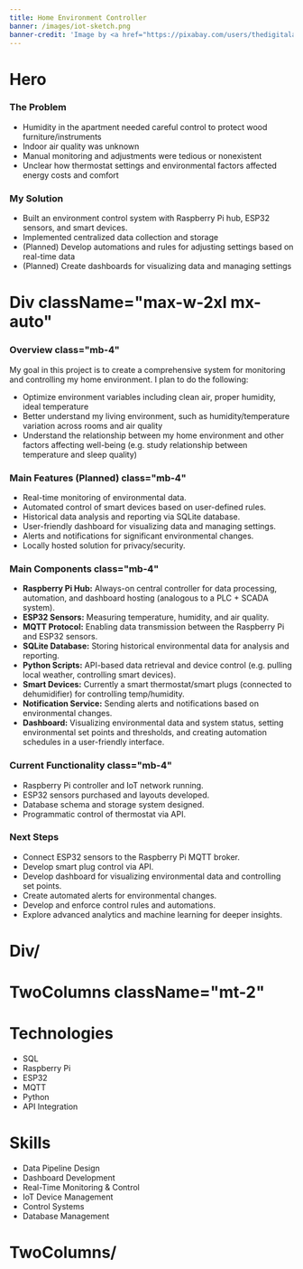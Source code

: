 ```yaml
---
title: Home Environment Controller
banner: /images/iot-sketch.png
banner-credit: 'Image by <a href="https://pixabay.com/users/thedigitalartist-202249/?utm_source=link-attribution&utm_medium=referral&utm_campaign=image&utm_content=8045000">Pete Linforth</a> from <a href="https://pixabay.com//?utm_source=link-attribution&utm_medium=referral&utm_campaign=image&utm_content=8045000">Pixabay</a>'
---
```


# Hero

### The Problem
- Humidity in the apartment needed careful control to protect wood furniture/instruments
- Indoor air quality was unknown
- Manual monitoring and adjustments were tedious or nonexistent
- Unclear how thermostat settings and environmental factors affected energy costs and comfort

### My Solution
- Built an environment control system with Raspberry Pi hub, ESP32 sensors, and smart devices.
- Implemented centralized data collection and storage
- (Planned) Develop automations and rules for adjusting settings based on real-time data
- (Planned) Create dashboards for visualizing data and managing settings

# Div className="max-w-2xl mx-auto"
### Overview class="mb-4"
My goal in this project is to create a comprehensive system for monitoring and controlling my home environment. I plan to do the following:
- Optimize environment variables including clean air, proper humidity, ideal temperature
- Better understand my living environment, such as humidity/temperature variation across rooms and air quality
- Understand the relationship between my home environment and other factors affecting well-being (e.g. study relationship between temperature and sleep quality)

### Main Features (Planned) class="mb-4"
- Real-time monitoring of environmental data.
- Automated control of smart devices based on user-defined rules.
- Historical data analysis and reporting via SQLite database.
- User-friendly dashboard for visualizing data and managing settings.
- Alerts and notifications for significant environmental changes.
- Locally hosted solution for privacy/security.

### Main Components class="mb-4"

- **Raspberry Pi Hub:** Always-on central controller for data processing, automation, and dashboard hosting (analogous to a PLC + SCADA system).
- **ESP32 Sensors:** Measuring temperature, humidity, and air quality.
- **MQTT Protocol:** Enabling data transmission between the Raspberry Pi and ESP32 sensors.
- **SQLite Database:** Storing historical environmental data for analysis and reporting.
- **Python Scripts:** API-based data retrieval and device control (e.g. pulling local weather, controlling smart devices).
- **Smart Devices:** Currently a smart thermostat/smart plugs (connected to dehumidifier) for controlling temp/humidity.
- **Notification Service:** Sending alerts and notifications based on environmental changes.
- **Dashboard:** Visualizing environmental data and system status, setting environmental set points and thresholds, and creating automation schedules in a user-friendly interface.

### Current Functionality class="mb-4"
- Raspberry Pi controller and IoT network running.
- ESP32 sensors purchased and layouts developed.
- Database schema and storage system designed.
- Programmatic control of thermostat via API.

### Next Steps
- Connect ESP32 sensors to the Raspberry Pi MQTT broker.
- Develop smart plug control via API.
- Develop dashboard for visualizing environmental data and controlling set points.
- Create automated alerts for environmental changes.
- Develop and enforce control rules and automations.
- Explore advanced analytics and machine learning for deeper insights.

# Div/

# TwoColumns className="mt-2"
# Technologies
- SQL
- Raspberry Pi
- ESP32
- MQTT
- Python
- API Integration

# Skills
- Data Pipeline Design
- Dashboard Development
- Real-Time Monitoring & Control
- IoT Device Management
- Control Systems
- Database Management
# TwoColumns/